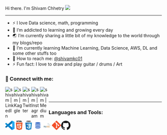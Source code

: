  Hi there. I'm Shivam Chhetry <a href="https://www.gautamkrishnar.com/"><img src="https://media.giphy.com/media/hvRJCLFzcasrR4ia7z/giphy.gif" width="25px"></a>
 <hr>

- :zap: I love Data science, math, programming
- 🌱 I’m addicted to learning and growing every day
- 🌏 I’m currently sharing a little bit of my knowledge to the world through my blogs/repo
- 💬 I’m currently learning Machine Learning, Data Science, AWS, DL and some other stuffs too
- 🤔 How to reach me: [@shivamkc01](https://www.linkedin.com/in/shivamkc01/)
- ⚡ Fun fact: I love to draw and play guitar / drums / Art 
   
### 🔗 Connect with me:

[<img align="left" alt="shivam | LinkedIn" width="28px" src="https://raw.githubusercontent.com/rahuldkjain/github-profile-readme-generator/master/src/images/icons/Social/linked-in-alt.svg" />](https://www.linkedin.com/in/shivamkc01/)
[<img align="left" alt="shivam | Kaggle" width="28px" src="https://raw.githubusercontent.com/rahuldkjain/github-profile-readme-generator/master/src/images/icons/Social/twitter.svg" />](https://www.kaggle.com/shivamkc3)
[<img align="left" alt="shivam | Twitter" width="28px" src="https://raw.githubusercontent.com/rahuldkjain/github-profile-readme-generator/master/src/images/icons/Social/twitter.svg" />](https://twitter.com/Shivamkc01)
[<img align="left" alt="shivam | Instagram" width="28px" src="https://raw.githubusercontent.com/rahuldkjain/github-profile-readme-generator/master/src/images/icons/Social/instagram.svg" alt="gautamkrishnar" />](https://www.instagram.com/shivamkc01/)
[<img align="left" alt="shivam | Medium" width="28px" src="https://cdn.jsdelivr.net/npm/simple-icons@3.13.0/icons/medium.svg" />](https://medium.com/@shivamkc01)

</br>
</br>
<hr>

### Languages and Tools:

<img align="left" alt="Visual Studio Code" width="30px" src="https://raw.githubusercontent.com/github/explore/80688e429a7d4ef2fca1e82350fe8e3517d3494d/topics/visual-studio-code/visual-studio-code.png" />
<img align="left" alt="HTML5" width="30px" src="https://raw.githubusercontent.com/github/explore/80688e429a7d4ef2fca1e82350fe8e3517d3494d/topics/html/html.png" />
<img align="left" alt="CSS3" width="30px" src="https://raw.githubusercontent.com/github/explore/80688e429a7d4ef2fca1e82350fe8e3517d3494d/topics/css/css.png" />
<img align="left" alt="SQL" width="30px" src="https://raw.githubusercontent.com/github/explore/80688e429a7d4ef2fca1e82350fe8e3517d3494d/topics/sql/sql.png" />
<img align="left" alt="MySQL" width="30px" src="https://raw.githubusercontent.com/github/explore/80688e429a7d4ef2fca1e82350fe8e3517d3494d/topics/mysql/mysql.png" />
<img align="left" alt="Git" width="30px" src="https://raw.githubusercontent.com/shivamkc01/shivamkc01/main/logo/git.svg" />
<img align="left" alt="GitHub" width="30px" src="https://raw.githubusercontent.com/github/explore/78df643247d429f6cc873026c0622819ad797942/topics/github/github.png" />

</br>
</br>

